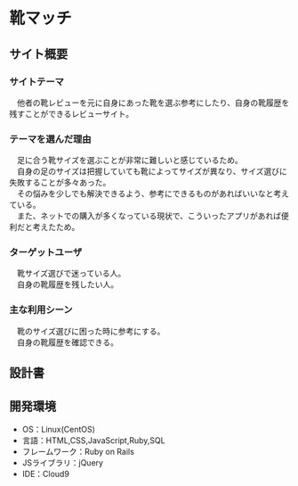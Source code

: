 # 靴マッチ

## サイト概要
### サイトテーマ
　他者の靴レビューを元に自身にあった靴を選ぶ参考にしたり、自身の靴履歴を残すことができるレビューサイト。

### テーマを選んだ理由
　足に合う靴サイズを選ぶことが非常に難しいと感じているため。  
　自身の足のサイズは把握していても靴によってサイズが異なり、サイズ選びに失敗することが多々あった。  
　その悩みを少しでも解決できるよう、参考にできるものがあればいいなと考えている。  
　また、ネットでの購入が多くなっている現状で、こういったアプリがあれば便利だと考えたため。

### ターゲットユーザ
　靴サイズ選びで迷っている人。  
　自身の靴履歴を残したい人。

### 主な利用シーン
　靴のサイズ選びに困った時に参考にする。  
　自身の靴履歴を確認できる。

## 設計書


## 開発環境
- OS：Linux(CentOS)
- 言語：HTML,CSS,JavaScript,Ruby,SQL
- フレームワーク：Ruby on Rails
- JSライブラリ：jQuery
- IDE：Cloud9
